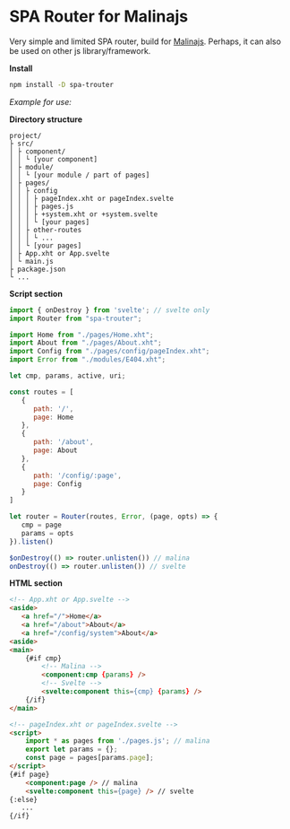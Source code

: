 # SPA Router for Malinajs

Very simple and limited SPA router, build for [Malinajs](https://malinajs.github.io/docs/). Perhaps, it can also be used on other js library/framework.

**Install**

```bash
npm install -D spa-trouter
```

_Example for use:_

**Directory structure**
```
project/
├ src/
│ ├ component/
│ │ └ [your component]
│ ├ module/
│ │ └ [your module / part of pages]
│ ├ pages/
│ │ ├ config
│ │ │ ├ pageIndex.xht or pageIndex.svelte
│ │ │ ├ pages.js
│ │ │ ├ +system.xht or +system.svelte
│ │ │ └ [your pages]
│ │ ├ other-routes
│ │ │ └ ...
│ │ └ [your pages]
│ ├ App.xht or App.svelte
│ └ main.js
├ package.json
└ ...
```
**Script section**

```js
import { onDestroy } from 'svelte'; // svelte only
import Router from "spa-trouter";

import Home from "./pages/Home.xht";
import About from "./pages/About.xht";
import Config from "./pages/config/pageIndex.xht";
import Error from "./modules/E404.xht";

let cmp, params, active, uri;

const routes = [
   {
      path: '/',
      page: Home
   },
   {
      path: '/about',
      page: About
   },
   {
      path: '/config/:page',
      page: Config
   }
]

let router = Router(routes, Error, (page, opts) => {
   cmp = page
   params = opts
}).listen()

$onDestroy(() => router.unlisten()) // malina
onDestroy(() => router.unlisten()) // svelte

```
**HTML section**

```html
<!-- App.xht or App.svelte -->
<aside>
   <a href="/">Home</a>
   <a href="/about">About</a>
   <a href="/config/system">About</a>
<aside>
<main>
	{#if cmp}
		<!-- Malina -->
		<component:cmp {params} />
		<!-- Svelte -->
		<svelte:component this={cmp} {params} />
	{/if}
</main>

<!-- pageIndex.xht or pageIndex.svelte -->
<script>
	import * as pages from './pages.js'; // malina
	export let params = {};
	const page = pages[params.page];
</script>
{#if page}
	<component:page /> // malina
	<svelte:component this={page} /> // svelte
{:else}
   ...
{/if}
```
